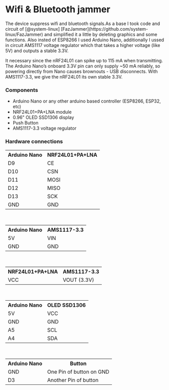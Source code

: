 <H1>Wifi & Bluetooth jammer</H1>
<p>The device suppress wifi and bluetooth signals.As a base I took code and circuit of [@system-linux] [FazJammer](https://github.com/system-linux/FazJammer) and simplified it a little by deleting graphics and some functions. Also insted of ESP8266 I used Arduino Nano, additionally I ussed in circuit AMS1117 voltage regulator which that takes a higher voltage (like 5V) and outputs a stable 3.3V. </p>
<p>It necessary since the nRF24L01 can spike up to 115 mA when transmitting. The Arduino Nano’s onboard 3.3V pin can only supply ~50 mA reliably, so powering directly from Nano causes brownouts - USB disconnects. With AMS1117-3.3, we give the nRF24L01 its own stable 3.3V.</p>
<h3>Components</h3>
<ul>
<li>Arduino Nano or any other arduino based controller (ESP8266, ESP32, etc)</li>
<li>NRF24L01+PA+LNA module</li>
<li>0.96" OLED SSD1306 display</li>
<li>Push Button</li>
<li>AMS1117-3.3 voltage regulator</li>
</ul>
<h3>Hardware connections</h3>
<table>
  <tr>
    <th>Arduino Nano</th>
    <th>NRF24L01+PA+LNA</th>
  </tr>
  <tr>
    <td>D9</td>
    <td>CE</td>
  </tr>
  <tr>
    <td>D10</td>
    <td>CSN</td>
  </tr>
  <tr>
    <td>D11</td>
    <td>MOSI</td>
  </tr>
  <tr>
    <td>D12</td>
    <td>MISO</td>
  </tr>
  <tr>
    <td>D13</td>
    <td>SCK</td>
  </tr>
  <tr>
    <td>GND</td>
    <td>GND</td>
  </tr>
</table><br/>

<table>
  <tr>
    <th>Arduino Nano</th>
    <th>AMS1117-3.3</th>
  </tr>
  <tr>
    <td>5V</td>
    <td>VIN</td>
  </tr>
  <tr>
    <td>GND</td>
    <td>GND</td>
  </tr>
</table><br/>

<table>
  <tr>
    <th>NRF24L01+PA+LNA</th>
    <th>AMS1117-3.3</th>
  </tr>
  <tr>
    <td>VCC</td>
    <td>VOUT (3.3V)</td>
  </tr>
</table><br/>

<table>
  <tr>
    <th>Arduino Nano</th>
    <th>OLED SSD1306</th>
  </tr>
  <tr>
    <td>5V</td>
    <td>VCC</td>
  </tr>
  <tr>
    <td>GND</td>
    <td>GND</td>
  </tr>
  <tr>
    <td>A5</td>
    <td>SCL</td>
  </tr>
  <tr>
    <td>A4</td>
    <td>SDA</td>
  </tr>
</table><br/>

<table>
  <tr>
    <th>Arduino Nano</th>
    <th>Button</th>
  </tr>
  <tr>
    <td>GND</td>
    <td>One Pin of button on GND</td>
  </tr>
  <tr>
    <td>D3</td>
    <td>Another Pin of button</td>
  </tr>
</table><br/>
